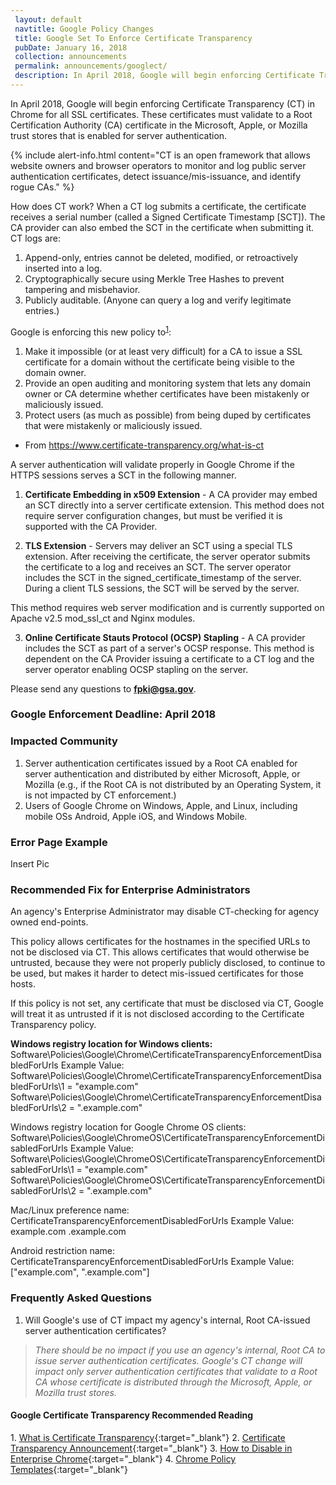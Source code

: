 ```yaml
---
 layout: default
 navtitle: Google Policy Changes
 title: Google Set To Enforce Certificate Transparency
 pubDate: January 16, 2018
 collection: announcements
 permalink: announcements/googlect/
 description: In April 2018, Google will begin enforcing Certificate Transparency (CT) in Chrome for all public server authentication (i.e., SSL) certificates that validate to a Root Certification Authority (CA) certificate in the Microsoft, Apple, or Mozilla trust stores. 
---
```


In April 2018, Google will begin enforcing Certificate Transparency (CT) in Chrome for all SSL certificates. These certificates must validate to a Root Certification Authority (CA) certificate in the Microsoft, Apple, or Mozilla trust stores that is enabled for server authentication. 

{% include alert-info.html content="CT is an open framework that allows website owners and browser operators to monitor and log public server authentication certificates, detect issuance/mis-issuance, and identify rogue CAs." %}

How does CT work? When a CT log submits a certificate, the certificate receives a serial number (called a Signed Certificate Timestamp [SCT]). The CA provider can also embed the SCT in the certificate when submitting it. CT logs are:
1. Append-only, entries cannot be deleted, modified, or retroactively inserted into a log. 
2. Cryptographically secure using Merkle Tree Hashes to prevent tampering and misbehavior.
3. Publicly auditable. (Anyone can query a log and verify legitimate entries.)

Google is enforcing this new policy to<sup>[1](#1)</sup>:
1. Make it impossible (or at least very difficult) for a CA to issue a SSL certificate for a domain without the certificate being visible to the domain owner.
2. Provide an open auditing and monitoring system that lets any domain owner or CA determine whether certificates have been mistakenly or maliciously issued.
3. Protect users (as much as possible) from being duped by certificates that were mistakenly or maliciously issued.
- From https://www.certificate-transparency.org/what-is-ct

A server authentication will validate properly in Google Chrome if the HTTPS sessions serves a SCT in the following manner. 

1. **Certificate Embedding in x509 Extension** - A CA provider may embed an SCT directly into a server certificate extension. This method does not require server configuration changes, but must be verified it is supported with the CA Provider.

2. **TLS Extension** - Servers may deliver an SCT using a special TLS extension. After receiving the certificate, the server operator submits the certificate to a log and receives an SCT. The server operator includes the SCT in the signed_certificate_timestamp of the server. During a client TLS sessions, the SCT will be served by the server.

This method requires web server modification and is currently supported on Apache v2.5 mod_ssl_ct and Nginx modules.

3. **Online Certificate Stauts Protocol (OCSP) Stapling** - A CA provider includes the SCT as part of a server's OCSP response. This method is dependent on the CA Provider issuing a certificate to a CT log and the server operator enabling OCSP stapling on the server.

Please send any questions to **fpki@gsa.gov**.

### Google Enforcement Deadline: April 2018

### Impacted Community
1. Server authentication certificates issued by a Root CA enabled for server authentication and distributed by either Microsoft, Apple, or Mozilla (e.g., if the Root CA is not distributed by an Operating System, it is not impacted by CT enforcement.)
2. Users of Google Chrome on Windows, Apple, and Linux, including mobile OSs Android, Apple iOS, and Windows Mobile.

### Error Page Example

Insert Pic

### Recommended Fix for Enterprise Administrators
An agency's Enterprise Administrator may disable CT-checking for agency owned end-points.

This policy allows certificates for the hostnames in the specified URLs to not be disclosed via CT. This allows certificates that would otherwise be untrusted, because they were not properly publicly disclosed, to continue to be used, but makes it harder to detect mis-issued certificates for those hosts.

If this policy is not set, any certificate that must be disclosed via CT, Google will treat it as untrusted if it is not disclosed according to the Certificate Transparency policy.

**Windows registry location for Windows clients:**
Software\Policies\Google\Chrome\CertificateTransparencyEnforcementDisabledForUrls
Example Value:
Software\Policies\Google\Chrome\CertificateTransparencyEnforcementDisabledForUrls\1 = "example.com"
Software\Policies\Google\Chrome\CertificateTransparencyEnforcementDisabledForUrls\2 = ".example.com"

Windows registry location for Google Chrome OS clients:
Software\Policies\Google\ChromeOS\CertificateTransparencyEnforcementDisabledForUrls
Example Value:
Software\Policies\Google\ChromeOS\CertificateTransparencyEnforcementDisabledForUrls\1 = "example.com"
Software\Policies\Google\ChromeOS\CertificateTransparencyEnforcementDisabledForUrls\2 = ".example.com"

Mac/Linux preference name:
CertificateTransparencyEnforcementDisabledForUrls
Example Value:
<array>
  <string>example.com</string>
  <string>.example.com</string>
</array>

Android restriction name:
CertificateTransparencyEnforcementDisabledForUrls
Example Value:
["example.com", ".example.com"]

### Frequently Asked Questions
1. Will Google's use of CT impact my agency's internal, Root CA-issued server authentication certificates?
> _There should be no impact if you use an agency's internal, Root CA to issue server authentication certificates. Google's CT change will impact only server authentication certificates that validate to a Root CA whose certificate is distributed through the Microsoft, Apple, or Mozilla trust stores._ <!--If FPKI decides to remove the COMMON Root certificate trust bit from the Microsoft and Apple trust stores, per Option 1 in Microsoft Hot Topic, then what issues, if any, will remain with Google's use of CT?-->

#### Google Certificate Transparency Recommended Reading
<a name="1">1</a>. [What is Certificate Transparency](https://www.certificate-transparency.org/){:target="_blank"}
2. [Certificate Transparency Announcement](https://groups.google.com/a/chromium.org/forum/#!topic/ct-policy/78N3SMcqUGw){:target="_blank"}
3. [How to Disable in Enterprise Chrome](http://www.chromium.org/administrators/policy-list-3#CertificateTransparencyEnforcementDisabledForUrls){:target="_blank"}
4. [Chrome Policy Templates](https://www.chromium.org/administrators/policy-templates){:target="_blank"}
